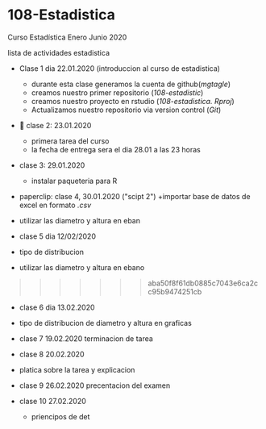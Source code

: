 # 108-Estadistica
Curso Estadística Enero Junio 2020

lista de actividades estadistica

+ Clase 1 dia 22.01.2020 (introduccion al curso de estadistica)
   + durante esta clase generamos la cuenta de github(*mgtagle*)
   + creamos nuestro primer repositorio (*108-estadistic*)
   + creamos nuestro proyecto en rstudio (*108-estadistica. Rproj*)
   + Actualizamos nuestro repositorio via version control (*Git*)
   
+ :paperclip: clase 2: 23.01.2020
   + primera tarea del curso
   + la fecha de entrega sera el dia 28.01 a las 23 horas

+ clase 3: 29.01.2020
   + instalar paqueteria para R
     
 + paperclip: clase 4,   30.01.2020 ("scipt 2")
  +importar base de datos de excel en formato *.csv*
  + utilizar las diametro y altura en eban


+ clase 5 dia 12/02/2020
 + tipo de distribucion
 
  + utilizar las diametro y altura en ebano
>>>>>>> aba50f8f61db0885c7043e6ca2cc95b9474251cb
 + clase 6 dia 13.02.2020
 + tipo de distribucion de diametro y altura en graficas
 
 + clase 7 19.02.2020 terminacion de tarea
 
 
 + clase 8 20.02.2020 
 + platica sobre la tarea y explicacion
 
 + clase 9 26.02.2020
 precentacion del examen
 
 + clase 10  27.02.2020
   + priencipos de det
           
 
 
 